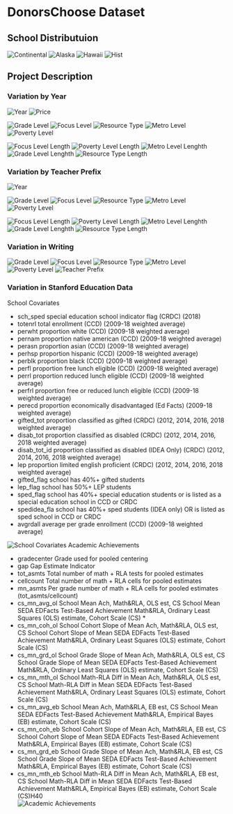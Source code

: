 <!--
*** This document is a thorough visualization of the donorschoose and stanford education data sets
-->




<!-- ABOUT THE PROJECT -->
# DonorsChoose Dataset

## School Distributuion


![Continental](https://github.com/zyuan-mkt/Education-Project/blob/main/figures/continental.png)
![Alaska](https://github.com/zyuan-mkt/Education-Project/blob/main/figures/HI.png)
![Hawaii](https://github.com/zyuan-mkt/Education-Project/blob/main/figures/AK.png)
![Hist](https://github.com/zyuan-mkt/Education-Project/blob/main/figures/school_distribution.png)



## Project Description
### Variation by Year

![Year](./figures/num_year.png)
![Price](./figures/proj_price.png)

![Grade Level](./figures/grade_level.png)
![Focus Level](./figures/pri_focus.png)
![Resource Type](./figures/res_typ.png)
![Metro Level](./figures/met_typ.png)
![Poverty Level](./figures/pov_level.png)

![Focus Level Length](./figures/foc_level_len.png)
![Poverty Level Length](./figures/pov_level_len.png)
![Metro Level Lenghth](./figures/met_level_len.png)
![Grade Level Lenghth](./figures/grd_level_len.png)
![Resource Type Length](./figures/res_typ_len.png)


### Variation by Teacher Prefix

![Year](./figures/gender.png)

![Grade Level](./figures/pre_grd.png)
![Focus Level](./figures/pre_focus.png)
![Resource Type](./figures/pre_res.png)
![Metro Level](./figures/pre_met.png)
![Poverty Level](./figures/pre_pov.png)

![Focus Level Length](./figures/pre_foc_sent.png)
![Poverty Level Length](./figures/pre_pov_sent.png)
![Metro Level Lenghth](./figures/pre_met_sent.png)
![Grade Level Lenghth](./figures/pre_grd_sent.png)
![Resource Type Length](./figures/pre_res_sent.png)

### Variation in Writing

![Grade Level](./figures/wri_grd.png)
![Focus Level](./figures/wri_foc.png)
![Resource Type](./figures/wri_res.png)
![Metro Level](./figures/wri_met.png)
![Poverty Level](./figures/wri_pov.png)
![Teacher Prefix](./figures/wri_pre.png)

### Variation in Stanford Education Data
School Covariates
* sch_sped	special education school indicator flag (CRDC) (2018)	
* totenrl	total enrollment (CCD) (2009-18 weighted average)	
* perwht	proportion white (CCD) (2009-18 weighted average)	
* pernam	proportion native american (CCD) (2009-18 weighted average)	
* perasn	proportion asian (CCD) (2009-18 weighted average)	
* perhsp	proportion hispanic (CCD) (2009-18 weighted average)	
* perblk	proportion black (CCD) (2009-18 weighted average)	
* perfl	proportion free lunch eligible (CCD) (2009-18 weighted average)	
* perrl	proportion reduced lunch eligible (CCD) (2009-18 weighted average)	
* perfrl	proportion free or reduced lunch eligible (CCD) (2009-18 weighted average)	
* perecd	proportion economically disadvantaged (Ed Facts) (2009-18 weighted average)	
* gifted_tot	proportion classified as gifted (CRDC) (2012, 2014, 2016, 2018 weighted average)	
* disab_tot	proportion classified as disabled (CRDC) (2012, 2014, 2016, 2018 weighted average)	
* disab_tot_id	proportion classified as disabled (IDEA Only) (CRDC) (2012, 2014, 2016, 2018 weighted average)	
* lep	proportion limited english proficient (CRDC) (2012, 2014, 2016, 2018 weighted average)	
* gifted_flag	school has 40%+ gifted students	
* lep_flag	school has 50%+ LEP students	
* sped_flag	school has 40%+ special education students or is listed as a special education school in CCD or CRDC	
* spedidea_fla	school has 40%+ sped students (IDEA only) OR is listed as sped school in CCD or CRDC	
* avgrdall	average per grade enrollment (CCD) (2009-18 weighted average)

![School Covariates](./figures/cor_sch.png)
Academic Achievements
* gradecenter	Grade used for pooled centering	
* gap	Gap Estimate Indicator	
* tot_asmts	Total number of math + RLA tests for pooled estimates	
* cellcount	Total number of math + RLA cells for pooled estimates	
* mn_asmts	Per grade number of math + RLA cells for pooled estimates (tot_asmts/cellcount)	
* cs_mn_avg_ol	School Mean Ach, Math&RLA, OLS est, CS		School Mean SEDA EDFacts Test-Based Achievement  Math&RLA, Ordinary Least Squares (OLS) estimate,  Cohort Scale (CS)	* 
* cs_mn_coh_ol	School Cohort Slope of Mean Ach, Math&RLA, OLS est, CS		School Cohort Slope of Mean SEDA EDFacts Test-Based Achievement  Math&RLA, Ordinary Least Squares (OLS) estimate,  Cohort Scale (CS)	
* cs_mn_grd_ol	School Grade Slope of Mean Ach, Math&RLA, OLS est, CS		School Grade Slope of Mean SEDA EDFacts Test-Based Achievement  Math&RLA, Ordinary Least Squares (OLS) estimate,  Cohort Scale (CS)	
* cs_mn_mth_ol	School Math-RLA Diff in Mean Ach, Math&RLA, OLS est, CS		School Math-RLA Diff in Mean SEDA EDFacts Test-Based Achievement  Math&RLA, Ordinary Least Squares (OLS) estimate,  Cohort Scale (CS)	
* cs_mn_avg_eb	School Mean Ach, Math&RLA, EB est, CS		School Mean SEDA EDFacts Test-Based Achievement  Math&RLA, Empirical Bayes (EB) estimate,  Cohort Scale (CS)	
* cs_mn_coh_eb	School Cohort Slope of Mean Ach, Math&RLA, EB est, CS		School Cohort Slope of Mean SEDA EDFacts Test-Based Achievement  Math&RLA, Empirical Bayes (EB) estimate,  Cohort Scale (CS)	
* cs_mn_grd_eb	School Grade Slope of Mean Ach, Math&RLA, EB est, CS		School Grade Slope of Mean SEDA EDFacts Test-Based Achievement  Math&RLA, Empirical Bayes (EB) estimate,  Cohort Scale (CS)	
* cs_mn_mth_eb	School Math-RLA Diff in Mean Ach, Math&RLA, EB est, CS		School Math-RLA Diff in Mean SEDA EDFacts Test-Based Achievement  Math&RLA, Empirical Bayes (EB) estimate,  Cohort Scale (CS)H40	
![Academic Achievements](./figures/cor_ach.png)

